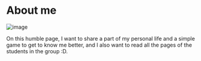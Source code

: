 # About me
![image](./img/about-me.png)

On this humble page, I want to share a part of my personal life and a simple game to get to know me better, and I also want to read all the pages of the students in the group :D.